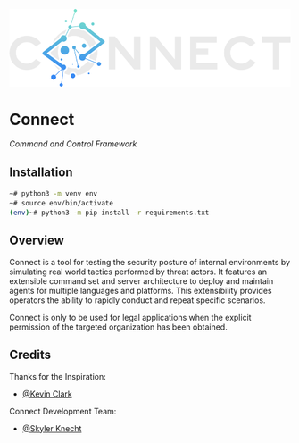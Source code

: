 ![logo](./resources/logo/connect.png)

# Connect
*Command and Control Framework* 

## Installation 
```bash
~# python3 -m venv env
~# source env/bin/activate
(env)~# python3 -m pip install -r requirements.txt
```

## Overview
Connect is a tool for testing the security posture of internal environments by simulating
real world tactics performed by threat actors. It features an extensible command set and
server architecture to deploy and maintain agents for multiple languages and platforms.
This extensibility provides operators the ability to rapidly conduct and repeat specific
scenarios.

Connect is only to be used for legal applications when the explicit permission of the targeted
organization has been obtained.

## Credits
Thanks for the Inspiration:

- [@Kevin Clark](https://twitter.com/GuhnooPlusLinux)

Connect Development Team:

- [@Skyler Knecht](https://twitter.com/skylerknecht)